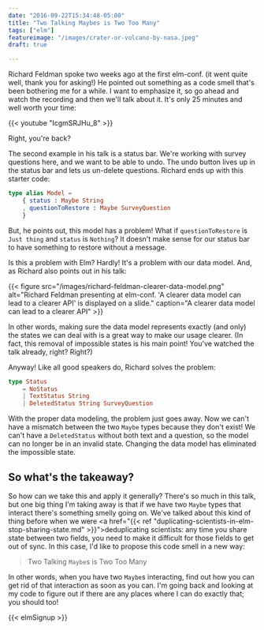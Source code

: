 ```yaml
---
date: "2016-09-22T15:34:48-05:00"
title: "Two Talking Maybes is Two Too Many"
tags: ["elm"]
featureimage: "/images/crater-or-volcano-by-nasa.jpeg"
draft: true

---
```


Richard Feldman spoke two weeks ago at the first elm-conf. (it went quite well,
thank you for asking!) He pointed out something as a code smell that's been
bothering me for a while. I want to emphasize it, so go ahead and watch the
recording and then we'll talk about it. It's only 25 minutes and well worth your
time:

<!--more-->

{{< youtube "IcgmSRJHu_8" >}}

Right, you're back?

The second example in his talk is a status bar. We're working with survey
questions here, and we want to be able to undo. The undo button lives up in the
status bar and lets us un-delete questions. Richard ends up with this starter
code:

```elm
type alias Model =
    { status : Maybe String
    , questionToRestore : Maybe SurveyQuestion
    }
```

But, he points out, this model has a problem! What if `questionToRestore` is
`Just thing` and `status` is `Nothing`? It doesn't make sense for our status bar
to have something to restore without a message.

Is this a problem with Elm? Hardly! It's a problem with our data model. And, as
Richard also points out in his talk:

{{< figure src="/images/richard-feldman-clearer-data-model.png"
           alt="Richard Feldman presenting at elm-conf. 'A clearer data model can lead to a clearer API' is displayed on a slide."
           caption="A clearer data model can lead to a clearer API" >}}

In other words, making sure the data model represents exactly (and only) the
states we can deal with is a great way to make our usage clearer. (In fact, this
removal of impossible states is his main point! You've watched the talk already,
right? Right?)

Anyway! Like all good speakers do, Richard solves the problem:

```elm
type Status
    = NoStatus
    | TextStatus String
    | DeletedStatus String SurveyQuestion
```

With the proper data modeling, the problem just goes away. Now we can't have a
mismatch between the two `Maybe` types because they don't exist! We can't have a
`DeletedStatus` without both text and a question, so the model can no longer be
in an invalid state. Changing the data model has eliminated the impossible
state.

## So what's the takeaway?

So how can we take this and apply it generally? There's so much in this talk,
but one big thing I'm taking away is that if we have two `Maybe` types that
interact there's something smelly going on. We've talked about this kind of
thing before when we were <a href="{{< ref
"duplicating-scientists-in-elm-stop-sharing-state.md" >}}">deduplicating
scientists</a>: any time you share state between two fields, you need to make it
difficult for those fields to get out of sync. In this case, I'd like to propose
this code smell in a new way:

> Two Talking `Maybe`s is Two Too Many

In other words, when you have two `Maybe`s interacting, find out how you can get
rid of that interaction as soon as you can. I'm going back and looking at my
code to figure out if there are any places where I can do exactly that; you
should too!

{{< elmSignup >}}
